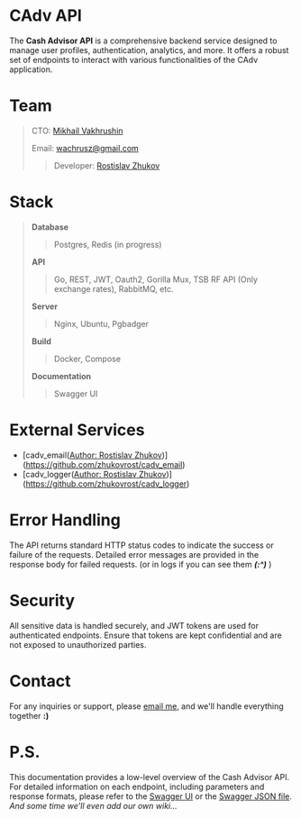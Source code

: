 # CAdv API 

The **Cash Advisor API** is a comprehensive backend service designed to manage user profiles, authentication, analytics, and more. It offers a robust set of endpoints to interact with various functionalities of the CAdv application.

# Team
> CTO: [Mikhail Vakhrushin](https://github.com/wachrusz)
>
>Email: wachrusz@gmail.com
>
>>Developer: [Rostislav Zhukov](https://github.com/zhukovrost/)

# Stack
>**Database**
>>Postgres, Redis (in progress)
>
>**API**
>>Go, REST, JWT, Oauth2, Gorilla Mux, TSB RF API (Only exchange rates), RabbitMQ, etc.
>
>**Server**
>>Nginx, Ubuntu, Pgbadger
>
>**Build**
>>Docker, Compose
>
>**Documentation**
>>Swagger UI
>

# External Services
- [cadv_email([Author: Rostislav Zhukov](https://github.com/zhukovrost/))](https://github.com/zhukovrost/cadv_email)
- [cadv_logger([Author: Rostislav Zhukov](https://github.com/zhukovrost/))](https://github.com/zhukovrost/cadv_logger)

# Error Handling

The API returns standard HTTP status codes to indicate the success or failure of the requests. Detailed error messages are provided in the response body for failed requests. (or in logs if you can see them **_(:^)_** )

# Security
All sensitive data is handled securely, and JWT tokens are used for authenticated endpoints. Ensure that tokens are kept confidential and are not exposed to unauthorized parties.

# Contact
For any inquiries or support, please [email me](wachrusz@gmail.com), and we'll handle everything together **:)**

# P.S.
This documentation provides a low-level overview of the Cash Advisor API. For detailed information on each endpoint, including parameters and response formats, please refer to the [Swagger UI](https://212.233.78.3:8080/swagger/index.html) or the [Swagger JSON file](https://github.com/wachrusz/Back-End-API/blob/main/docs/swagger.json). _And some time we'll even add our own wiki..._

